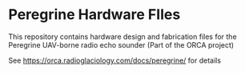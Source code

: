 # Peregrine Hardware FIles

This repository contains hardware design and fabrication files for the Peregrine UAV-borne radio echo sounder (Part of the ORCA project)

See https://orca.radioglaciology.com/docs/peregrine/ for details
